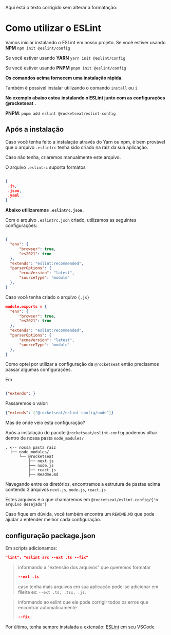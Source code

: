 Aqui está o texto corrigido sem alterar a formatação:

# Como utilizar o ESLint

Vamos iniciar instalando o ESLint em nosso projeto.
Se você estiver usando **NPM** 
```npm init @eslint/config```

Se você estiver usando **YARN** 
```yarn init @eslint/config```

Se você estiver usando **PNPM** 
```pnpm init @eslint/config```

__Os comandos acima fornecem uma instalação rápida.__

Também é possível instalar utilizando o comando 
```install```
ou
```i```

__No exemplo abaixo estou instalando o ESLint junto com as configurações @rocketseat .__

**PNPM**: ```pnpm add eslint @rocketseat/eslint-config```

## Após a instalação

Caso você tenha feito a instalação através do Yarn ou npm, é bem provável que o arquivo ```.eslintrc``` tenha sido criado na raiz da sua aplicação.

Caso não tenha, criaremos manualmente este arquivo.

O arquivo ```.eslintrc``` suporta formatos 
```json

{
 .js,
 .json, 
 .yaml
}

```
__Abaixo utilizaremos ```.eslintrc.json``` .__

Com o arquivo ```.eslintrc.json``` criado, utilizamos as seguintes configurações:

```json

{
  "env": {
      "browser": true,
      "es2021": true
  },
  "extends": "eslint:recommended",
  "parserOptions": {
      "ecmaVersion": "latest",
      "sourceType": "module"
  },
}
```

Caso você tenha criado o arquivo ```{.js}```

```json
module.exports = {
  "env": {
      "browser": true,
      "es2021": true
  },
  "extends": "eslint:recommended",
  "parserOptions": {
      "ecmaVersion": "latest",
      "sourceType": "module"
  },
}
```

Como optei por utilizar a configuração da ```@rocketseat``` então precisamos passar algumas configurações.

Em 

```json

{"extends": }

```

Passaremos o valor:  

```json
{"extends": ["@rocketseat/eslint-config/node"]}

```

Mas de onde veio esta configuração?

Após a instalação do pacote ```@rocketseat/eslint-config``` podemos olhar dentro de nossa pasta ```node_modules/```


```shell
. <-- nossa pasta raiz
  ├── node_modules/
      └── @rocketseat
          ├── next.js
          ├── node.js
          ├── react.js
          ├── Readme.md
```

Navegando entre os diretórios, encontramos a estrutura de pastas acima contendo 3 arquivos
```next.js```,
```node.js```,
```react.js```

Estes arquivos é o que chamaremos em `@rocketseat/eslint-config/{'o arquivo desejado'}`

Caso fique em dúvida, você também encontra um ```README.MD``` que pode ajudar a entender melhor cada configuração.

## configuração package.json

Em scripts adicionamos:

```json
"lint": "eslint src --ext .ts --fix"
```

> informando a "extensão dos arquivos" que queremos formatar
>
> ```json
> --ext .ts
> ```
>
> caso tenha mais arquivos em sua aplicação pode-se adicionar em fileira ex: ```--ext .ts, .tsx, .js```.

> informando ao eslint que ele pode corrigir todos os erros que encontrar automaticamente
>
> ```json
> --fix
> ```

 Por último, tenha sempre instalada a extensão: [ESLint](https://marketplace.visualstudio.com/items?itemName=dbaeumer.vscode-eslint) em seu VSCode

